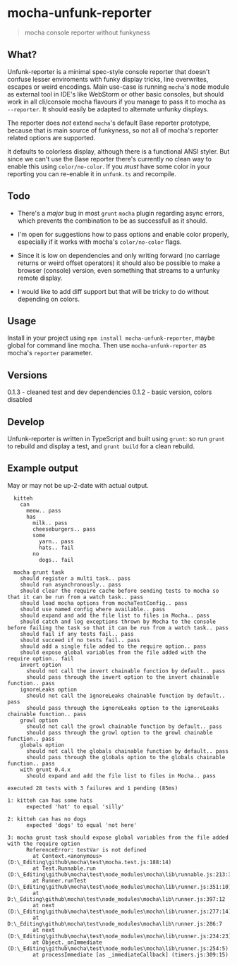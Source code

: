 # mocha-unfunk-reporter

> mocha console reporter without funkyness

## What?

Unfunk-reporter is a minimal spec-style console reporter that doesn't confuse lesser enviroments with funky display tricks, line overwrites, escapes or weird encodings. Main use-case is running `mocha`'s node module as external tool in IDE's like WebStorm or other basic consoles, but should work in all cli/console mocha flavours if you manage to pass it to mocha as `--reporter`. It should easily be adapted to alternate unfunky displays.

The reporter does *not* extend `mocha`'s default Base reporter prototype, because that is main source of funkyness, so not all of mocha's reporter related options are supported.

It defaults to colorless display, although there is a functional ANSI styler. But since we can't use the Base reporter there's currently no clean way to enable this using `color/no-color`. If you *must* have some color in your reporting you can re-enable it in `unfunk.ts` and recompile.

## Todo

* There's a *major* bug in most `grunt` `mocha` plugin regarding async errors, which prevents the combination to be as successfull as it should.

* I'm open for suggestions how to pass options and enable color properly, especially if it works with mocha's `color/no-color` flags.

* Since it is low on dependencies and only writing forward (no carriage returns or weird offset operators) it should also be possible to make a browser (console) version, even something that streams to a unfunky remote display.

* I would like to add diff support but that will be tricky to do without depending on colors.

## Usage

Install in your project using `npm install mocha-unfunk-reporter`, maybe global for command line mocha. Then use `mocha-unfunk-reporter` as mocha's `reporter` parameter.

## Versions

0.1.3 - cleaned test and dev dependencies
0.1.2 - basic version, colors disabled

## Develop

Unfunk-reporter is written in TypeScript and built using `grunt`: so run `grunt` to rebuild and display a test, and `grunt build` for a clean rebuild.

## Example output

May or may not be up-2-date with actual output.

````
  kitteh
    can
      meow.. pass
      has
        milk.. pass
        cheeseburgers.. pass
        some
          yarn.. pass
          hats.. fail
        no
          dogs.. fail

  mocha grunt task
    should register a multi task.. pass
    should run asynchronously.. pass
    should clear the require cache before sending tests to mocha so that it can be run from a watch task.. pass
    should load mocha options from mochaTestConfig.. pass
    should use named config where available.. pass
    should expand and add the file list to files in Mocha.. pass
    should catch and log exceptions thrown by Mocha to the console before failing the task so that it can be run from a watch task.. pass
    should fail if any tests fail.. pass
    should succeed if no tests fail.. pass
    should add a single file added to the require option.. pass
    should expose global variables from the file added with the require option.. fail
    invert option
      should not call the invert chainable function by default.. pass
      should pass through the invert option to the invert chainable function.. pass
    ignoreLeaks option
      should not call the ignoreLeaks chainable function by default.. pass
      should pass through the ignoreLeaks option to the ignoreLeaks chainable function.. pass
    growl option
      should not call the growl chainable function by default.. pass
      should pass through the growl option to the growl chainable function.. pass
    globals option
      should not call the globals chainable function by default.. pass
      should pass through the globals option to the globals chainable function.. pass
    with grunt 0.4.x
      should expand and add the file list to files in Mocha.. pass

executed 28 tests with 3 failures and 1 pending (85ms)

1: kitteh can has some hats
      expected 'hat' to equal 'silly'

2: kitteh can has no dogs
      expected 'dogs' to equal 'not here'

3: mocha grunt task should expose global variables from the file added with the require option
      ReferenceError: testVar is not defined
        at Context.<anonymous> (D:\_Editing\github\mocha\test\mocha.test.js:188:14)
        at Test.Runnable.run (D:\_Editing\github\mocha\test\node_modules\mocha\lib\runnable.js:213:32)
        at Runner.runTest (D:\_Editing\github\mocha\test\node_modules\mocha\lib\runner.js:351:10)
        at D:\_Editing\github\mocha\test\node_modules\mocha\lib\runner.js:397:12
        at next (D:\_Editing\github\mocha\test\node_modules\mocha\lib\runner.js:277:14)
        at D:\_Editing\github\mocha\test\node_modules\mocha\lib\runner.js:286:7
        at next (D:\_Editing\github\mocha\test\node_modules\mocha\lib\runner.js:234:23)
        at Object._onImmediate (D:\_Editing\github\mocha\test\node_modules\mocha\lib\runner.js:254:5)
        at processImmediate [as _immediateCallback] (timers.js:309:15)
````